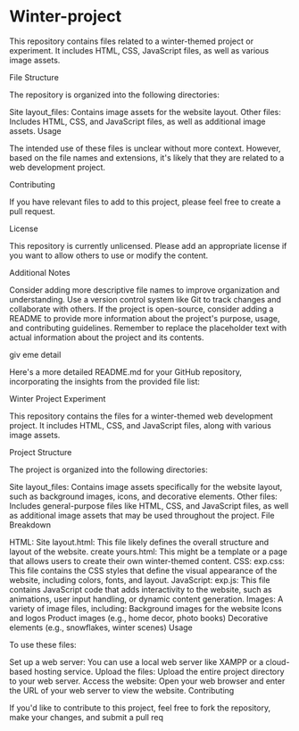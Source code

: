 # Winter-project
This repository contains files related to a winter-themed project or experiment. It includes HTML, CSS, JavaScript files, as well as various image assets.

File Structure

The repository is organized into the following directories:

Site layout_files: Contains image assets for the website layout.
Other files: Includes HTML, CSS, and JavaScript files, as well as additional image assets.
Usage

The intended use of these files is unclear without more context. However, based on the file names and extensions, it's likely that they are related to a web development project.

Contributing

If you have relevant files to add to this project, please feel free to create a pull request.

License

This repository is currently unlicensed. Please add an appropriate license if you want to allow others to use or modify the content.

Additional Notes

Consider adding more descriptive file names to improve organization and understanding.
Use a version control system like Git to track changes and collaborate with others.
If the project is open-source, consider adding a README to provide more information about the project's purpose, usage, and contributing guidelines.
Remember to replace the placeholder text with actual information about the project and its contents.






giv eme detail




Here's a more detailed README.md for your GitHub repository, incorporating the insights from the provided file list:

Winter Project Experiment

This repository contains the files for a winter-themed web development project. It includes HTML, CSS, and JavaScript files, along with various image assets.

Project Structure

The project is organized into the following directories:

Site layout_files: Contains image assets specifically for the website layout, such as background images, icons, and decorative elements.
Other files: Includes general-purpose files like HTML, CSS, and JavaScript files, as well as additional image assets that may be used throughout the project.
File Breakdown

HTML:
Site layout.html: This file likely defines the overall structure and layout of the website.
create yours.html: This might be a template or a page that allows users to create their own winter-themed content.
CSS:
exp.css: This file contains the CSS styles that define the visual appearance of the website, including colors, fonts, and layout.
JavaScript:
exp.js: This file contains JavaScript code that adds interactivity to the website, such as animations, user input handling, or dynamic content generation.
Images:
A variety of image files, including:
Background images for the website
Icons and logos
Product images (e.g., home decor, photo books)
Decorative elements (e.g., snowflakes, winter scenes)
Usage

To use these files:

Set up a web server: You can use a local web server like XAMPP or a cloud-based hosting service.
Upload the files: Upload the entire project directory to your web server.
Access the website: Open your web browser and enter the URL of your web server to view the website.
Contributing

If you'd like to contribute to this project, feel free to fork the repository, make your changes, and submit a pull req
